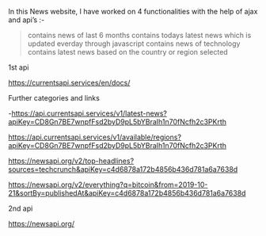 In this News website, I have worked on 4 functionalities with the help of ajax and api’s  :-
> contains news of last 6 months
>contains todays latest news which is updated everday through javascript
>contains news of technology
>contains latest news based on the country or region selected 




1st api

https://currentsapi.services/en/docs/
  

 Further categories and links

-https://api.currentsapi.services/v1/latest-news?apiKey=CD8Gn7BE7wnpfFsd2byD9pL5bYBraIh1n70fNcfh2c3PKrth

https://api.currentsapi.services/v1/available/regions?apiKey=CD8Gn7BE7wnpfFsd2byD9pL5bYBraIh1n70fNcfh2c3PKrth

https://newsapi.org/v2/top-headlines?sources=techcrunch&apiKey=c4d6878a172b4856b436d781a6a7638d

https://newsapi.org/v2/everything?q=bitcoin&from=2019-10-21&sortBy=publishedAt&apiKey=c4d6878a172b4856b436d781a6a7638d

2nd api


https://newsapi.org/



